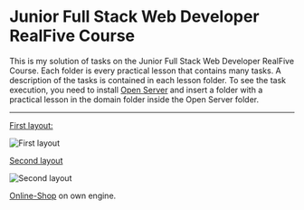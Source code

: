 # Junior Full Stack Web Developer RealFive Course

This is my solution of tasks on the Junior Full Stack Web Developer RealFive Course. Each folder is every practical lesson that contains many tasks. A description of the tasks is contained in each lesson folder. To see the task execution, you need to install [Open Server](https://ospanel.io/download/) and insert a folder with a practical lesson in the domain folder inside the Open Server folder.

----------------

[First layout:](https://github.com/Liza-S/Junior-Full-Stack-Web-Developer-Course/tree/master/css5.loc/tasks/task-2)

<img src="css5.loc/tasks/task-2/1s.jpg" alt="First layout">

[Second layout](https://github.com/Liza-S/Junior-Full-Stack-Web-Developer-Course/tree/master/css5.loc/tasks/task-3)

<img src="css5.loc/tasks/task-3/2s.jpg" alt="Second layout">

[Online-Shop](https://github.com/Liza-S/shop.loc) on own engine.